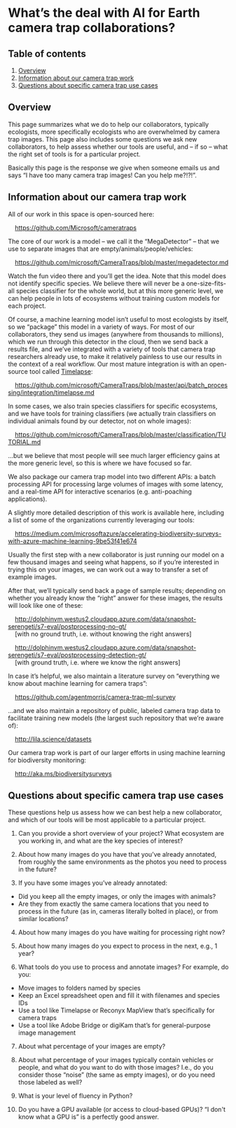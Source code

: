 # What&rsquo;s the deal with AI for Earth camera trap collaborations?

## Table of contents

1. [Overview](#overview)<br/>
2. [Information about our camera trap work](#information-about-our-camera-trap-work)<br/>
3. [Questions about specific camera trap use cases](#questions-about-specific-camera-trap-use-cases)<br/>

## Overview

This page summarizes what we do to help our collaborators, typically ecologists, more specifically ecologists who are overwhelmed by camera trap images.  This page also includes some questions we ask new collaborators, to help assess whether our tools are useful, and &ndash; if so &ndash; what the right set of tools is for a particular project.

Basically this page is the response we give when someone emails us and says &ldquo;I have too many camera trap images!  Can you help me?!?!&rdquo;.

## Information about our camera trap work

All of our work in this space is open-sourced here:

&nbsp;&nbsp;&nbsp;&nbsp;<https://github.com/Microsoft/cameratraps>

The core of our work is a model &ndash; we call it the &ldquo;MegaDetector&rdquo; &ndash; that we use to separate images that are empty/animals/people/vehicles:

&nbsp;&nbsp;&nbsp;&nbsp;<https://github.com/microsoft/CameraTraps/blob/master/megadetector.md>

Watch the fun video there and you&rsquo;ll get the idea.  Note that this model does not identify specific species.  We believe there will never be a one-size-fits-all species classifier for the whole world, but at this more generic level, we can help people in lots of ecosystems without training custom models for each project.  

Of course, a machine learning model isn&rsquo;t useful to most ecologists by itself, so we “package” this model in a variety of ways.  For most of our collaborators, they send us images (anywhere from thousands to millions), which we run through this detector in the cloud, then we send back a results file, and we&rsquo;ve integrated with a variety of tools that camera trap researchers already use, to make it relatively painless to use our results in the context of a real workflow.  Our most mature integration is with an open-source tool called <a href="http://saul.cpsc.ucalgary.ca/timelapse/">Timelapse</a>:

&nbsp;&nbsp;&nbsp;&nbsp;<https://github.com/microsoft/CameraTraps/blob/master/api/batch_processing/integration/timelapse.md>

In some cases, we also train species classifiers for specific ecosystems, and we have tools for training classifiers (we actually train classifiers on individual animals found by our detector, not on whole images):

&nbsp;&nbsp;&nbsp;&nbsp;<https://github.com/microsoft/CameraTraps/blob/master/classification/TUTORIAL.md>

…but we believe that most people will see much larger efficiency gains at the more generic level, so this is where we have focused so far.

We also package our camera trap model into two different APIs: a batch processing API for processing large volumes of images with some latency, and a real-time API for interactive scenarios (e.g. anti-poaching applications).

A slightly more detailed description of this work is available here, including a list of some of the organizations currently leveraging our tools:

&nbsp;&nbsp;&nbsp;&nbsp;<https://medium.com/microsoftazure/accelerating-biodiversity-surveys-with-azure-machine-learning-9be53f41e674>

Usually the first step with a new collaborator is just running our model on a few thousand images and seeing what happens, so if you&rsquo;re interested in trying this on your images, we can work out a way to transfer a set of example images.

After that, we&rsquo;ll typically send back a page of sample results; depending on whether you already know the &ldquo;right&rdquo; answer for these images, the results will look like one of these:

&nbsp;&nbsp;&nbsp;&nbsp;<http://dolphinvm.westus2.cloudapp.azure.com/data/snapshot-serengeti/s7-eval/postprocessing-no-gt/><br/>
&nbsp;&nbsp;&nbsp;&nbsp;[with no ground truth, i.e. without knowing the right answers]
	
&nbsp;&nbsp;&nbsp;&nbsp;<http://dolphinvm.westus2.cloudapp.azure.com/data/snapshot-serengeti/s7-eval/postprocessing-detection-gt/><br/>
&nbsp;&nbsp;&nbsp;&nbsp;[with ground truth, i.e. where we know the right answers]

In case it&rsquo;s helpful, we also maintain a literature survey on “everything we know about machine learning for camera traps”:

&nbsp;&nbsp;&nbsp;&nbsp;<https://github.com/agentmorris/camera-trap-ml-survey>

…and we also maintain a repository of public, labeled camera trap data to facilitate training new models (the largest such repository that we&rsquo;re aware of):

&nbsp;&nbsp;&nbsp;&nbsp;<http://lila.science/datasets>
	
Our camera trap work is part of our larger efforts in using machine learning for biodiversity monitoring:

&nbsp;&nbsp;&nbsp;&nbsp;<http://aka.ms/biodiversitysurveys>


## Questions about specific camera trap use cases

These questions help us assess how we can best help a new collaborator, and which of our tools will be most applicable to a particular project.

1. Can you provide a short overview of your project?  What ecosystem are you working in, and what are the key species of interest?

2. About how many images do you have that you&rsquo;ve already annotated, from roughly the same environments as the photos you need to process in the future?

3. If you have some images you&rsquo;ve already annotated:

  - Did you keep all the empty images, or only the images with animals?
  - Are they from exactly the same camera locations that you need to process in the future (as in, cameras literally bolted in place), or from similar locations?

4. About how many images do you have waiting for processing right now?

5. About how many images do you expect to process in the next, e.g., 1 year?

6. What tools do you use to process and annotate images?  For example, do you:

  - Move images to folders named by species
  - Keep an Excel spreadsheet open and fill it with filenames and species IDs
  - Use a tool like Timelapse or Reconyx MapView that&rsquo;s specifically for camera traps
  - Use a tool like Adobe Bridge or digiKam that&rsquo;s for general-purpose image management
	
7. About what percentage of your images are empty?

8. About what percentage of your images typically contain vehicles or people, and what do you want to do with those images?  I.e., do you consider those &ldquo;noise&rdquo; (the same as empty images), or do you need those labeled as well?

9. What is your level of fluency in Python?  

10. Do you have a GPU available (or access to cloud-based GPUs)?  &ldquo;I don't know what a GPU is&rdquo; is a perfectly good answer.
